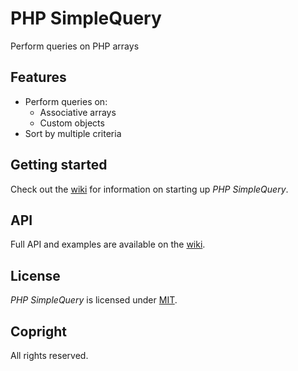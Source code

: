 # PHP SimpleQuery
Perform queries on PHP arrays

## Features
* Perform queries on:
  * Associative arrays
  * Custom objects
* Sort by multiple criteria

## Getting started
Check out the [wiki](//github.com/lokothodida/php-simplequery/wiki) for information on starting up *PHP SimpleQuery*.

## API
Full API and examples are available on the [wiki](//github.com/lokothodida/php-simplequery/wiki).

## License
*PHP SimpleQuery* is licensed under [MIT](http://www.opensource.org/licenses/MIT).

## Copright
All rights reserved.
